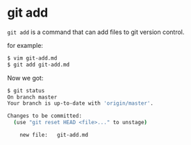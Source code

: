 # git add
`git add` is a command that can add files to git version control.

for example:
```bash
$ vim git-add.md
$ git add git-add.md
```

Now we got:
```bash
$ git status
On branch master
Your branch is up-to-date with 'origin/master'.

Changes to be committed:
  (use "git reset HEAD <file>..." to unstage)

	new file:   git-add.md

```

